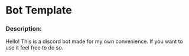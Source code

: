 # Bot Template

### Description:

Hello! This is a discord bot made for my own convenience. If you want to use it feel free to do so.
